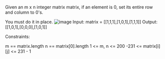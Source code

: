 Given an m x n integer matrix matrix, if an element is 0, set its entire row and column to 0's.

You must do it in place.
![image](https://github.com/user-attachments/assets/1ab40c39-295e-42fe-aaee-a474099122ff)
Input: matrix = [[1,1,1],[1,0,1],[1,1,1]]
Output: [[1,0,1],[0,0,0],[1,0,1]]

Constraints:

m == matrix.length
n == matrix[0].length
1 <= m, n <= 200
-231 <= matrix[i][j] <= 231 - 1
